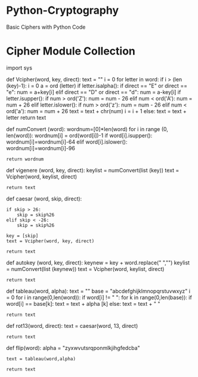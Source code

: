 # Python-Cryptography
Basic Ciphers with Python Code

# Cipher Module Collection

import sys

def Vcipher(word, key, direct):
    text = ""
    i = 0
    for letter in word:
        if i > (len (key)-1):
            i = 0
        a = ord (letter)
        if letter.isalpha():
            if direct == "E" or direct == "e":
                num = a+key[i]
            elif direct == "D" or direct == "d":
                num = a-key[i]
            if letter.isupper():
                if num > ord('Z'):
                    num = num - 26
                elif num < ord('A'):
                    num = num + 26
            elif letter.islower():
                if num > ord('z'):
                    num = num - 26
                elif num < ord('a'):
                    num = num +  26
            text = text + chr(num)
            i = i + 1
        else:
            text = text + letter
    return text

def numConvert (word):
    wordnum=[0]*len(word)
    for i in range (0, len(word)):
        wordnum[i] = ord(word[i])-1
        if word[i].isupper():
            wordnum[i]=wordnum[i]-64
        elif word[i].islower():
            wordnum[i]=wordnum[i]-96

    return wordnum

def vigenere (word, key, direct):
    keylist = numConvert(list (key))
    text = Vcipher(word, keylist, direct)
    
    return text

def caesar (word, skip, direct):
    
    if skip > 26:
        skip = skip%26
    elif skip < -26:
        skip = skip%26
        
    key = [skip]
    text = Vcipher(word, key, direct)

    return text

def autokey (word, key, direct):
    keynew = key + word.replace(" ","")
    keylist = numConvert(list (keynew))
    text = Vcipher(word, keylist, direct)
    
    return text

def tableau(word, alpha):
    text = ""
    base = "abcdefghijklmnopqrstuvwxyz"
    i = 0
    for i in range(0,len(word)):
        if word[i] != " ":
            for k in range(0,len(base)):
                if word[i] == base[k]:
                    text = text + alpha [k]
        else:
            text = text + " "
        
    return text

def rot13(word, direct):
    text = caesar(word, 13, direct)

    return text

def flip(word):
    alpha = "zyxwvutsrqponmlkjihgfedcba"

    text = tableau(word,alpha)

    return text

